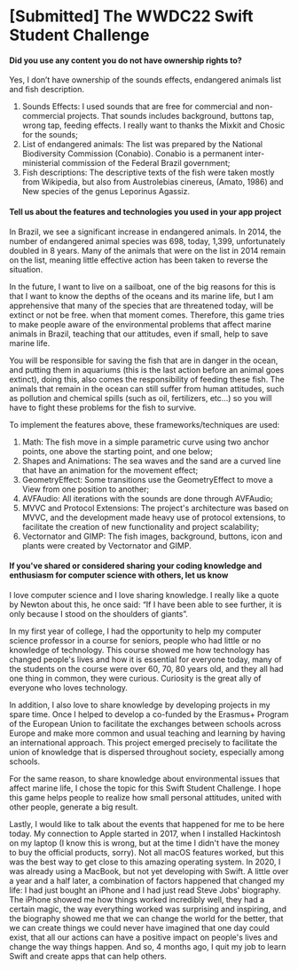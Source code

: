 # [Submitted] The WWDC22 Swift Student Challenge

#### Did you use any content you do not have ownership rights to?

Yes, I don’t have ownership of the sounds effects, endangered animals list and fish description.

1. Sounds Effects: I used sounds that are free for commercial and non-commercial projects. That sounds includes background, buttons tap, wrong tap, feeding effects. I really want to thanks the Mixkit and Chosic for the sounds;
2. List of endangered animals: The list was prepared by the National Biodiversity Commission (Conabio). Conabio is a permanent inter-ministerial commission of the Federal Brazil government;
3. Fish descriptions: The descriptive texts of the fish were taken mostly from Wikipedia, but also from Austrolebias cinereus, (Amato, 1986) and New species of the genus Leporinus Agassiz.

#### Tell us about the features and technologies you used in your app project

In Brazil, we see a significant increase in endangered animals. In 2014, the number of endangered animal species was 698, today, 1,399, unfortunately doubled in 8 years. Many of the animals that were on the list in 2014 remain on the list, meaning little effective action has been taken to reverse the situation.

In the future, I want to live on a sailboat, one of the big reasons for this is that I want to know the depths of the oceans and its marine life, but I am apprehensive that many of the species that are threatened today, will be extinct or not be free. when that moment comes. Therefore, this game tries to make people aware of the environmental problems that affect marine animals in Brazil, teaching that our attitudes, even if small, help to save marine life.

You will be responsible for saving the fish that are in danger in the ocean, and putting them in aquariums (this is the last action before an animal goes extinct), doing this, also comes the responsibility of feeding these fish. The animals that remain in the ocean can still suffer from human attitudes, such as pollution and chemical spills (such as oil, fertilizers, etc…) so you will have to fight these problems for the fish to survive.

To implement the features above, these frameworks/techniques are used:

1. Math: The fish move in a simple parametric curve using two anchor points, one above the starting point, and one below;
2. Shapes and Animations: The sea waves and the sand are a curved line that have an animation for the movement effect;
3. GeometryEffect: Some transitions use the GeometryEffect to move a View from one position to another;
4. AVFAudio: All iterations with the sounds are done through AVFAudio;
5. MVVC and Protocol Extensions: The project's architecture was based on MVVC, and the development made heavy use of protocol extensions, to facilitate the creation of new functionality and project scalability;
6. Vectornator and GIMP: The fish images, background, buttons, icon and plants were created by Vectornator and GIMP.

#### If you've shared or considered sharing your coding knowledge and enthusiasm for computer science with others, let us know

I love computer science and I love sharing knowledge. I really like a quote by Newton about this, he once said: “If I have been able to see further, it is only because I stood on the shoulders of giants”.

In my first year of college, I had the opportunity to help my computer science professor in a course for seniors, people who had little or no knowledge of technology. This course showed me how technology has changed people's lives and how it is essential for everyone today, many of the students on the course were over 60, 70, 80 years old, and they all had one thing in common, they were curious. Curiosity is the great ally of everyone who loves technology.

In addition, I also love to share knowledge by developing projects in my spare time. Once I helped to develop a co-funded by the Erasmus+ Program of the European Union to facilitate the exchanges between schools across Europe and make more common and usual teaching and learning by having an international approach. This project emerged precisely to facilitate the union of knowledge that is dispersed throughout society, especially among schools.

For the same reason, to share knowledge about environmental issues that affect marine life, I chose the topic for this Swift Student Challenge. I hope this game helps people to realize how small personal attitudes, united with other people, generate a big result.

Lastly, I would like to talk about the events that happened for me to be here today. My connection to Apple started in 2017, when I installed Hackintosh on my laptop (I know this is wrong, but at the time I didn't have the money to buy the official products, sorry). Not all macOS features worked, but this was the best way to get close to this amazing operating system. In 2020, I was already using a MacBook, but not yet developing with Swift. A little over a year and a half later, a combination of factors happened that changed my life: I had just bought an iPhone and I had just read Steve Jobs' biography. The iPhone showed me how things worked incredibly well, they had a certain magic, the way everything worked was surprising and inspiring, and the biography showed me that we can change the world for the better, that we can create things we could never have imagined that one day could exist, that all our actions can have a positive impact on people's lives and change the way things happen. And so, 4 months ago, I quit my job to learn Swift and create apps that can help others.